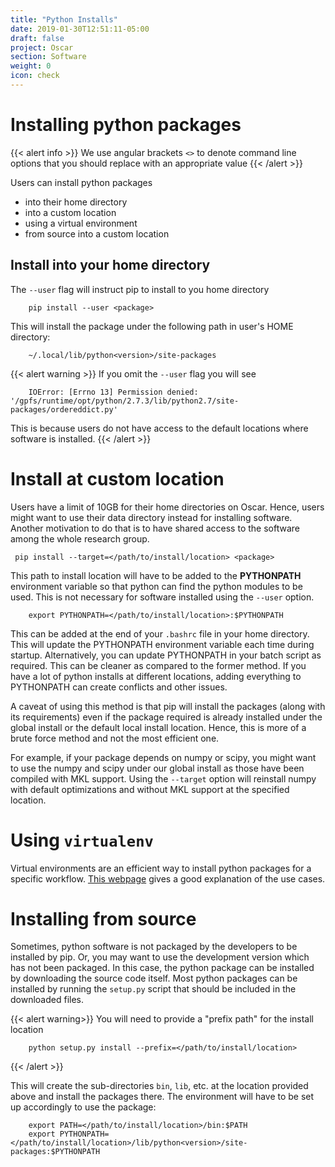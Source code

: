 ```yaml
---
title: "Python Installs"
date: 2019-01-30T12:51:11-05:00
draft: false
project: Oscar
section: Software
weight: 0
icon: check
---
```


# Installing python packages

{{< alert info >}}
We use angular brackets `<>` to denote command line options that you should replace with an appropriate value
{{< /alert >}}

Users can install python packages

  * into their home directory
  * into a custom location
  * using a virtual environment
  * from source into a custom location


## Install into your home directory

The `--user` flag will instruct pip to install to you home directory

```shell
    pip install --user <package>
```

This will install the package under the following path in user's HOME
directory:
```shell
    ~/.local/lib/python<version>/site-packages
```
{{< alert warning >}}
If you omit the `--user` flag you will see
```shell
    IOError: [Errno 13] Permission denied: '/gpfs/runtime/opt/python/2.7.3/lib/python2.7/site-packages/ordereddict.py'
```
This is because users do not have access to the default locations where software is installed.
{{< /alert >}}


# Install at custom location

Users have a limit of 10GB for their home directories on Oscar. Hence,
users might want to use their data directory instead for installing
software. Another motivation to do that is to have shared access to the
software among the whole research group.

```shell
 pip install --target=</path/to/install/location> <package>
```

This path to install location will have to be added to the
**PYTHONPATH** environment variable so that python can find the python
modules to be used. This is not necessary for software installed using
the `--user` option.
```shell
    export PYTHONPATH=</path/to/install/location>:$PYTHONPATH
```
This can be added at the end of your `.bashrc` file in your home
directory. This will update the PYTHONPATH environment variable each
time during startup. Alternatively, you can update PYTHONPATH in your
batch script as required. This can be cleaner as compared to the former
method. If you have a lot of python installs at different locations,
adding everything to PYTHONPATH can create conflicts and other issues.

A caveat of using this method is that pip will install the packages
(along with its requirements) even if the package required is already
installed under the global install or the default local install
location. Hence, this is more of a brute force method and not the most
efficient one.

For example, if your package depends on numpy or scipy, you might want
to use the numpy and scipy under our global install as those have been
compiled with MKL support. Using the `--target` option will reinstall
numpy with default optimizations and without MKL support at the
specified location.


# Using `virtualenv`

Virtual environments are an efficient way to install
python packages for a specific workflow. [This
webpage](https://virtualenv.pypa.io/en/stable/) gives a good explanation
of the use cases.


# Installing from source

Sometimes, python software is not packaged by the developers to be
installed by pip. Or, you may want to use the development version which
has not been packaged. In this case, the python package can be installed
by downloading the source code itself. Most python packages can be
installed by running the `setup.py` script that should be included in
the downloaded files.

{{< alert warning>}}
You will need to provide a "prefix path" for the install location
```shell
    python setup.py install --prefix=</path/to/install/location>
```
{{< /alert >}}

This will create the sub-directories `bin`, `lib`, etc. at the location
provided above and install the packages there. The environment will have
to be set up accordingly to use the package:
```shell
    export PATH=</path/to/install/location>/bin:$PATH
    export PYTHONPATH=</path/to/install/location>/lib/python<version>/site-packages:$PYTHONPATH
```
